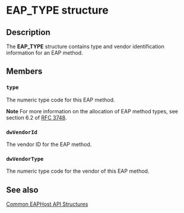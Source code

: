 # EAP_TYPE structure

## Description

The **EAP_TYPE** structure contains type and vendor identification information for an EAP method.

## Members

### `type`

The numeric type code for this EAP method.

**Note** For more information on the allocation of EAP method types, see section 6.2 of [RFC 3748](http://tools.ietf.org/html/rfc3748).

### `dwVendorId`

The vendor ID for the EAP method.

### `dwVendorType`

The numeric type code for the vendor of this EAP method.

## See also

[Common EAPHost API Structures](https://learn.microsoft.com/windows/win32/eaphost/common-eap-host-api-structures)
